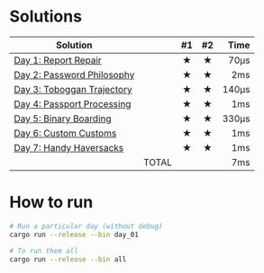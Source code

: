 # Solutions

| Solution                                        |       | #1  | #2  |  Time |
| ----------------------------------------------- | ----: | :-: | :-: | ----: |
| [Day 1: Report Repair](src/bin/day_01.rs)       |       |  ★  |  ★  |  70µs |
| [Day 2: Password Philosophy](src/bin/day_02.rs) |       |  ★  |  ★  |   2ms |
| [Day 3: Toboggan Trajectory](src/bin/day_03.rs) |       |  ★  |  ★  | 140µs |
| [Day 4: Passport Processing](src/bin/day_04.rs) |       |  ★  |  ★  |   1ms |
| [Day 5: Binary Boarding](src/bin/day_05.rs)     |       |  ★  |  ★  | 330µs |
| [Day 6: Custom Customs](src/bin/day_06.rs)      |       |  ★  |  ★  |   1ms |
| [Day 7: Handy Haversacks](src/bin/day_07.rs)    |       |  ★  |  ★  |   1ms |
|                                                 | TOTAL |     |     |   7ms |

# How to run

```sh
# Run a particular day (without debug)
cargo run --release --bin day_01

# To run them all
cargo run --release --bin all
```
